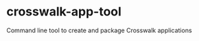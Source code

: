 crosswalk-app-tool
==================

Command line tool to create and package Crosswalk applications
